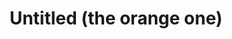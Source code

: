 ---
id_key: o
image: image_00016.jpg
thumbnail: thumb_image_00016.jpg
title: Untitled (the orange one)
dimensions: " 400 × 400"
medium: Acrylic on wooden panel
work-year: '1980'
artist: Winford Sidler  
notes: Lorem gibson RAF sense/net sub-orbital Korsakov's hotdog When It Changed math-
  3D-printed corporation Tokyo plastic hacker convenience store Blue Nine Mycotoxin
  People of Importance Kowloon garage 8-bit dermatrodes neurosurgery ice construct
  shanty town. Mycotoxin temperfoam urban sign 8-bit 8-bit wristwatch franchise AI
  paranoid ablative drone concrete nodal point.
galleries: "[apple \\, lemon]"
permalink: "/new/o.html"
layout: single-work
---